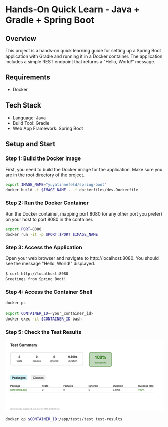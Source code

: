 # Hands-On Quick Learn - Java + Gradle + Spring Boot

## Overview
This project is a hands-on quick learning guide for setting up a Spring Boot application with Gradle and running it in a Docker container. The application includes a simple REST endpoint that returns a "Hello, World!" message.

## Requirements
- Docker

## Tech Stack
- Language: Java
- Build Tool: Gradle 
- Web App Framework: Spring Boot

## Setup and Start

### Step 1: Build the Docker Image
First, you need to build the Docker image for the application. Make sure you are in the root directory of the project.

```bash
export IMAGE_NAME="yuyatinnefeld/spring-boot"
docker build -t $IMAGE_NAME . -f dockerfiles/dev.Dockerfile
```

### Step 2: Run the Docker Container
Run the Docker container, mapping port 8080 (or any other port you prefer) on your host to port 8080 in the container.
```bash
export PORT=8080
docker run -it -p $PORT:$PORT $IMAGE_NAME
```

### Step 3: Access the Application
Open your web browser and navigate to http://localhost:8080. You should see the message "Hello, World!" displayed.

```bash
$ curl http://localhost:8080
Greetings from Spring Boot!
```

### Step 4: Access the Container Shell
```bash
docker ps

export CONTAINER_ID=<your_container_id>
docker exec -it $CONTAINER_ID bash
```


### Step 5: Check the Test Results
![Springboot Test Results](/images/test-results.png)

```bash
docker cp $CONTAINER_ID:/app/tests/test test-results
```
